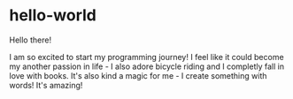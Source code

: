 # hello-world
Hello there!

I am so excited to start my programming journey! I feel like it could become my another passion in life - I also adore bicycle riding and I completly fall in love with books. It's also kind a magic for me - I create something with words! It's amazing!
